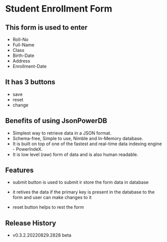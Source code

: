 
# Student Enrollment Form

## This form is used to enter
- Roll-No
- Full-Name
- Class
- Birth-Date
- Address
- Enrollment-Date

## It has 3 buttons
- save
- reset
- change

## Benefits of using JsonPowerDB
- Simplest way to retrieve data in a JSON format.
- Schema-free, Simple to use, Nimble and In-Memory database.
- It is built on top of one of the fastest and real-time data indexing engine - PowerIndeX.
- It is low level (raw) form of data and is also human readable.


## Features

- submit button is used to submit ir store the form data in database

- it retives the data if the primary key is present in the database to the form and user can make changes to it
 
- reset button helps to rest the form 

## Release History
- v0.3.2.20220829.2828 beta
